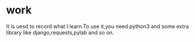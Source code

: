 # work
It is uesd to record what I learn.To use it,you need python3 and some extra library like django,requests,pylab and so on.
